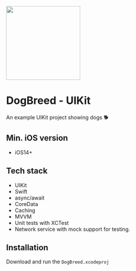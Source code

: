 
<img src="https://github.com/user-attachments/assets/e97950f7-b1ea-49e9-9533-f95112a515c8" width="200"/>


# DogBreed - UIKit

An example UIKit project showing dogs 🐕

## Min. iOS version

- iOS14+

## Tech stack

- UIKit
- Swift
- async/await
- CoreData
- Caching
- MVVM
- Unit tests with XCTest
- Network service with mock support for testing.

## Installation

Download and run the `DogBreed.xcodeproj`
